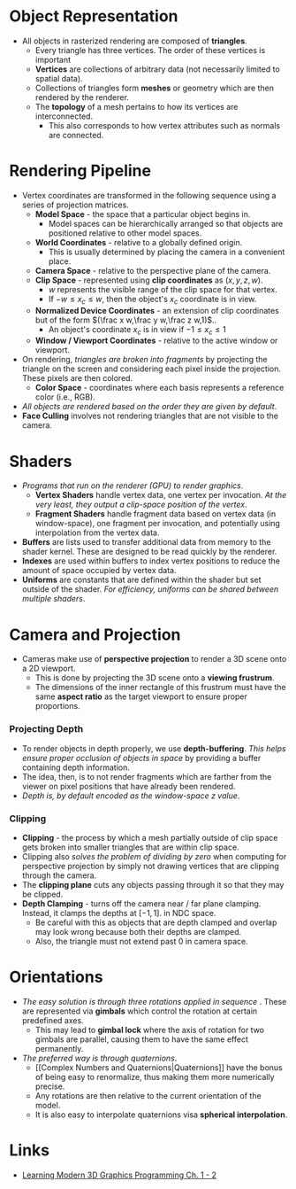 # Object Representation
* All objects in rasterized rendering are composed of **triangles**.
	* Every triangle has three vertices. The order of these vertices is important
	* **Vertices** are collections of arbitrary data (not necessarily limited to spatial data).
	* Collections of triangles form **meshes** or geometry which are then rendered by the renderer.
	* The **topology** of a mesh pertains to how its vertices are interconnected.
		* This also corresponds to how vertex attributes such as normals are connected.
# Rendering Pipeline
* Vertex coordinates are transformed in the following sequence using a series of projection matrices.
	* **Model Space** - the space that a particular object begins in.
		* Model spaces can be hierarchically arranged so that objects are positioned relative to other model spaces.
	* **World Coordinates** - relative to a globally defined origin.
		* This is usually determined by placing the camera in a convenient place.
	* **Camera Space** - relative to the perspective plane of the camera.
	* **Clip Space** - represented using **clip coordinates** as $(x,y,z,w)$. 
		* $w$ represents the visible range of the clip space for that vertex.
		* If $-w\le x_c \le w$, then the object's $x_c$ coordinate is in view.
	* **Normalized Device Coordinates** - an extension of clip coordinates but of the form  $(\frac x w,\frac y w,\frac z w,1)$..
		* An object's coordinate $x_c$ is in view if $-1\le x_c \le 1$
	* **Window / Viewport Coordinates** - relative to the active window or viewport.
* On rendering, *triangles are broken into fragments* by projecting the triangle on the screen and considering each pixel inside the projection. These pixels are then colored. 
	* **Color Space** - coordinates where each basis represents a reference color (i.e., RGB). 
* *All objects are rendered based on the order they are given by default*.
* **Face Culling** involves not rendering triangles that are not visible to the camera.
# Shaders
* *Programs that run on the renderer (GPU) to render graphics*.
	* **Vertex Shaders** handle vertex data, one vertex per invocation. *At the very least, they output a clip-space position of the vertex*.
	* **Fragment Shaders** handle fragment data based on vertex data (in window-space), one fragment per invocation, and potentially using interpolation from the vertex data.
* **Buffers** are lists used to transfer additional data from memory to the shader kernel. These are designed to be read quickly by the renderer.
* **Indexes** are used within buffers to index vertex positions to reduce the amount of space occupied by vertex data. 
* **Uniforms** are constants that are defined within the shader but set outside of the shader. *For efficiency, uniforms can be shared between multiple shaders*.
# Camera and Projection
* Cameras make use of **perspective projection** to render a 3D scene onto a 2D viewport.
	* This is done by projecting the 3D scene onto a **viewing frustrum**.
	* The dimensions of the inner rectangle of this frustrum must have the same **aspect ratio** as the target viewport to ensure proper proportions.
### Projecting Depth
* To render objects in depth properly, we use **depth-buffering**. *This helps ensure proper occlusion of objects in space* by providing a buffer containing depth information.
* The idea, then, is to not render fragments which are farther from the viewer on pixel positions that have already been rendered.
* *Depth is, by default encoded as the window-space $z$ value*.
### Clipping
* **Clipping** - the process by which a mesh partially outside of clip space gets broken into smaller triangles that are within clip space.
* Clipping also *solves the problem of dividing by zero* when computing for perspective projection by simply not drawing vertices that are clipping through the camera.
* The **clipping plane** cuts any objects passing through it so that they may be clipped.
* **Depth Clamping** - turns off the camera near / far plane clamping. Instead, it clamps the depths at $[-1,1]$. in NDC space.
	* Be careful with this as objects that are depth clamped and overlap may look wrong because both their depths are clamped.
	* Also, the triangle must not extend past $0$ in camera space.
# Orientations
* *The easy solution is through three rotations applied  in sequence* . These are represented via **gimbals** which control the rotation at certain predefined axes.
	* This may lead to **gimbal lock** where the axis of rotation for two gimbals are parallel, causing them to have the same effect permanently.
* *The preferred way is through quaternions*.
	* [[Complex Numbers and Quaternions|Quaternions]] have the bonus of being easy to renormalize, thus making them more numerically precise.
	* Any rotations are then relative to the current orientation of the model.
	* It is also easy to interpolate quaternions visa **spherical interpolation**.

# Links
* [Learning Modern 3D Graphics Programming Ch. 1 - 2](https://paroj.github.io/gltut/index.html)
